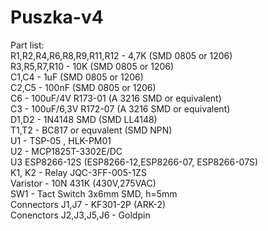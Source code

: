 # Puszka-v4
Part list:  
R1,R2,R4,R6,R8,R9,R11,R12 - 4,7K (SMD 0805 or 1206)  
R3,R5,R7,R10  - 10K (SMD 0805 or 1206)  
C1,C4 - 1uF (SMD 0805 or 1206)  
C2,C5 - 100nF (SMD 0805 or 1206)  
C6 - 100uF/4V R173-01 (A 3216  SMD or equivalent)  
C3 - 100uF/6,3V R172-07 (A 3216  SMD or equivalent)  
D1,D2 - 1N4148 SMD (SMD LL4148)  
T1,T2 - BC817 or equvalent (SMD NPN)  
U1 - TSP-05 , HLK-PM01  
U2 - MCP1825T-3302E/DC  
U3 ESP8266-12S (ESP8266-12,ESP8266-07, ESP8266-07S)  
K1, K2 - Relay JQC-3FF-005-1ZS  
Varistor -  10N 431K (430V,275VAC)  
SW1 - Tact Switch 3x6mm SMD, h=5mm  
Connectors J1,J7 - KF301-2P  (ARK-2)  
Conenctors J2,J3,J5,J6 - Goldpin  
